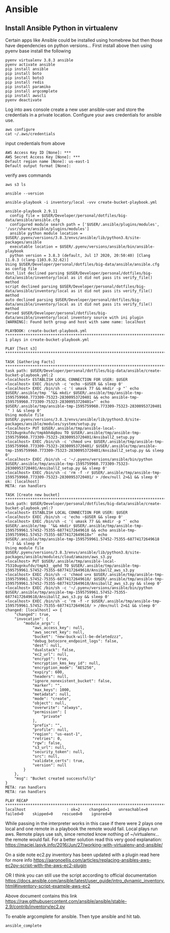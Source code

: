 # Ansible

## Install Ansible Python in virtualenv

Certain apps like Ansible could be installed using homebrew but then those have dependencies on python versions... First install above then using pyenv base install the following

```console
pyenv virtualenv 3.8.3 ansible
pyenv activate ansible
pip install ansible
pip install boto
pip install boto3
pip install redis
pip install paramiko
pip install argcomplete
pip install awscli
pyenv deactivate
```

Log into aws console create a new user ansible-user and store the credentials in a private location.
Configure your aws credentials for ansible use.

```console
aws configure
cat ~/.aws/credentials
```

input credentials from above

```console
AWS Access Key ID [None]: ***
AWS Secret Access Key [None]: ***
Default region name [None]: us-east-1
Default output format [None]:
```

verify aws commands

```console
aws s3 ls
```

```console
ansible --version
```

```console
ansible-playbook -i inventory/local -vvv create-bucket-playbook.yml
```

```console
ansible-playbook 2.9.11
  config file = $USER/Developer/personal/dotfiles/big-data/ansible/ansible.cfg
  configured module search path = ['$USER/.ansible/plugins/modules', '/usr/share/ansible/plugins/modules']
  ansible python module location = $USER/.pyenv/versions/3.8.3/envs/ansible/lib/python3.8/site-packages/ansible
  executable location = $USER/.pyenv/versions/ansible/bin/ansible-playbook
  python version = 3.8.3 (default, Jul 17 2020, 20:50:40) [Clang 11.0.3 (clang-1103.0.32.62)]
Using $USER/Developer/personal/dotfiles/big-data/ansible/ansible.cfg as config file
host_list declined parsing $USER/Developer/personal/dotfiles/big-data/ansible/inventory/local as it did not pass its verify_file() method
script declined parsing $USER/Developer/personal/dotfiles/big-data/ansible/inventory/local as it did not pass its verify_file() method
auto declined parsing $USER/Developer/personal/dotfiles/big-data/ansible/inventory/local as it did not pass its verify_file() method
Parsed $USER/Developer/personal/dotfiles/big-data/ansible/inventory/local inventory source with ini plugin
[WARNING]: Found both group and host with same name: localhost

PLAYBOOK: create-bucket-playbook.yml ***********************************************************************************************************************************
1 plays in create-bucket-playbook.yml

PLAY [Test s3] *********************************************************************************************************************************************************

TASK [Gathering Facts] *************************************************************************************************************************************************
task path: $USER/Developer/personal/dotfiles/big-data/ansible/create-bucket-playbook.yml:2
<localhost> ESTABLISH LOCAL CONNECTION FOR USER: $USER
<localhost> EXEC /bin/sh -c 'echo ~$USER && sleep 0'
<localhost> EXEC /bin/sh -c '( umask 77 && mkdir -p "` echo $USER/.ansible/tmp `"&& mkdir $USER/.ansible/tmp/ansible-tmp-1595759960.773309-75323-28300953720401 && echo ansible-tmp-1595759960.773309-75323-28300953720401="` echo $USER/.ansible/tmp/ansible-tmp-1595759960.773309-75323-28300953720401 `" ) && sleep 0'
Using module file $USER/.pyenv/versions/3.8.3/envs/ansible/lib/python3.8/site-packages/ansible/modules/system/setup.py
<localhost> PUT $USER/.ansible/tmp/ansible-local-75310ugnkufdv/tmpkbh4q8ou TO $USER/.ansible/tmp/ansible-tmp-1595759960.773309-75323-28300953720401/AnsiballZ_setup.py
<localhost> EXEC /bin/sh -c 'chmod u+x $USER/.ansible/tmp/ansible-tmp-1595759960.773309-75323-28300953720401/ $USER/.ansible/tmp/ansible-tmp-1595759960.773309-75323-28300953720401/AnsiballZ_setup.py && sleep 0'
<localhost> EXEC /bin/sh -c '~/.pyenv/versions/ansible/bin/python $USER/.ansible/tmp/ansible-tmp-1595759960.773309-75323-28300953720401/AnsiballZ_setup.py && sleep 0'
<localhost> EXEC /bin/sh -c 'rm -f -r $USER/.ansible/tmp/ansible-tmp-1595759960.773309-75323-28300953720401/ > /dev/null 2>&1 && sleep 0'
ok: [localhost]
META: ran handlers

TASK [Create new bucket] ***********************************************************************************************************************************************
task path: $USER/Developer/personal/dotfiles/big-data/ansible/create-bucket-playbook.yml:7
<localhost> ESTABLISH LOCAL CONNECTION FOR USER: $USER
<localhost> EXEC /bin/sh -c 'echo ~$USER && sleep 0'
<localhost> EXEC /bin/sh -c '( umask 77 && mkdir -p "` echo $USER/.ansible/tmp `"&& mkdir $USER/.ansible/tmp/ansible-tmp-1595759961.57452-75355-68774172649618 && echo ansible-tmp-1595759961.57452-75355-68774172649618="` echo $USER/.ansible/tmp/ansible-tmp-1595759961.57452-75355-68774172649618 `" ) && sleep 0'
Using module file $USER/.pyenv/versions/3.8.3/envs/ansible/lib/python3.8/site-packages/ansible/modules/cloud/amazon/aws_s3.py
<localhost> PUT $USER/.ansible/tmp/ansible-local-75310ugnkufdv/tmpk3__qehd TO $USER/.ansible/tmp/ansible-tmp-1595759961.57452-75355-68774172649618/AnsiballZ_aws_s3.py
<localhost> EXEC /bin/sh -c 'chmod u+x $USER/.ansible/tmp/ansible-tmp-1595759961.57452-75355-68774172649618/ $USER/.ansible/tmp/ansible-tmp-1595759961.57452-75355-68774172649618/AnsiballZ_aws_s3.py && sleep 0'
<localhost> EXEC /bin/sh -c '~/.pyenv/versions/ansible/bin/python $USER/.ansible/tmp/ansible-tmp-1595759961.57452-75355-68774172649618/AnsiballZ_aws_s3.py && sleep 0'
<localhost> EXEC /bin/sh -c 'rm -f -r $USER/.ansible/tmp/ansible-tmp-1595759961.57452-75355-68774172649618/ > /dev/null 2>&1 && sleep 0'
changed: [localhost] => {
    "changed": true,
    "invocation": {
        "module_args": {
            "aws_access_key": null,
            "aws_secret_key": null,
            "bucket": "new-buck-will-be-deletedzzz",
            "debug_botocore_endpoint_logs": false,
            "dest": null,
            "dualstack": false,
            "ec2_url": null,
            "encrypt": true,
            "encryption_kms_key_id": null,
            "encryption_mode": "AES256",
            "expiry": 600,
            "headers": null,
            "ignore_nonexistent_bucket": false,
            "marker": "",
            "max_keys": 1000,
            "metadata": null,
            "mode": "create",
            "object": null,
            "overwrite": "always",
            "permission": [
                "private"
            ],
            "prefix": "",
            "profile": null,
            "region": "us-east-1",
            "retries": 0,
            "rgw": false,
            "s3_url": null,
            "security_token": null,
            "src": null,
            "validate_certs": true,
            "version": null
        }
    },
    "msg": "Bucket created successfully"
}
META: ran handlers
META: ran handlers

PLAY RECAP *************************************************************************************************************************************************************
localhost                  : ok=2    changed=1    unreachable=0    failed=0    skipped=0    rescued=0    ignored=0
```

While passing in the interpreter works in this case if there were 2 plays one local and one remote in a playbook the remote would fail. Local plays run aws. Remote plays use ssh, since remoted know nothing of ~/virtualenv... the remote would fail. For a better solution read this very good explanation:
<https://maciej.lasyk.info/2016/Jun/27/working-with-virtualenv-and-ansible/>

On a side note ec2.py inventory has been updated with a plugin read here for more info
<https://aaronoellis.com/articles/replacing-ansibles-aws-ec2py-script-with-the-aws-ec2-plugin>

OR I think you can still use the script according to official documentation
<https://docs.ansible.com/ansible/latest/user_guide/intro_dynamic_inventory.html#inventory-script-example-aws-ec2>

Above document contains this link
<https://raw.githubusercontent.com/ansible/ansible/stable-2.9/contrib/inventory/ec2.py>

To enable argcomplete for ansible. Then type ansible and hit tab.

```console
ansible_complete
```
